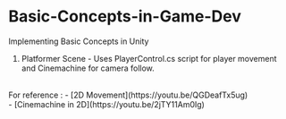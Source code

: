 # Basic-Concepts-in-Game-Dev
 Implementing Basic Concepts in Unity
	
 1. Platformer Scene - Uses PlayerControl.cs script for player movement and Cinemachine for camera follow.
 <br>
    For reference : - [2D Movement](https://youtu.be/QGDeafTx5ug)<br>    
                    - [Cinemachine in 2D](https://youtu.be/2jTY11Am0Ig)
